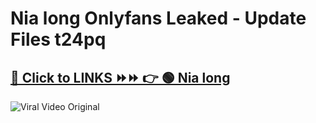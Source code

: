 
 # Nia long Onlyfans Leaked - Update Files t24pq

## <h2><a href="https://clipsfans.com/Nia_long&ref=git">🔗 Click to LINKS ⏩⏩ 👉 🟢 Nia long </a></h2>

<a href="https://clipsfans.com/Nia_long&ref=git" rel="nofollow" data-target="animated-image.originalLink"><img src="https://i.ibb.co.com/xMMVF88/686577567.gif" alt="Viral Video Original" style="max-width: 100%; display: inline-block;" data-target="animated-image.originalImage"></a>

